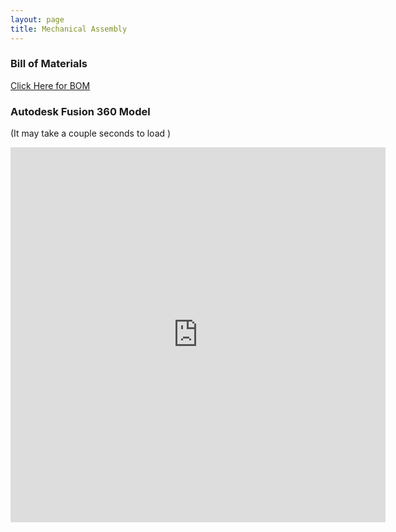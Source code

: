 ```yaml
---
layout: page
title: Mechanical Assembly
---
```


### <i class="far fa-scroll"></i> Bill of Materials
[Click Here for BOM](https://github.com/DrD-Flo/OTTO/blob/master/assets/OTTO_BOM.xlsx)

### <i class="fas fa-cube"></i> Autodesk Fusion 360 Model 
(It may take a couple seconds to load <i class="fad fa-spinner"></i>)
<iframe src="https://myhub.autodesk360.com/ue2df3503/shares/public/SH56a43QTfd62c1cd96832754d64d89c2831?mode=embed" width="600" height="600" allowfullscreen="true" webkitallowfullscreen="true" mozallowfullscreen="true"  frameborder="0"></iframe>
